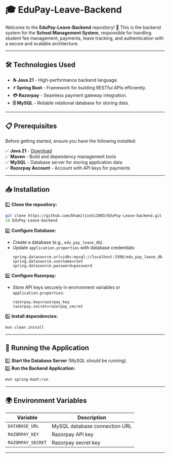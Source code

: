 # 🎓 EduPay-Leave-Backend

Welcome to the **EduPay-Leave-Backend** repository! 🚀 This is the backend system for the **School Management System**, responsible for handling student fee management, payments, leave tracking, and authentication with a secure and scalable architecture.

---

## 🛠️ Technologies Used

- **☕ Java 21** - High-performance backend language.
- **⚡ Spring Boot** - Framework for building RESTful APIs efficiently.
- **💳 Razorpay** - Seamless payment gateway integration.
- **🗄️ MySQL** - Reliable relational database for storing data.

---

## 📋 Prerequisites

Before getting started, ensure you have the following installed:

✅ **Java 21** - [Download](https://adoptopenjdk.net/)  
✅ **Maven** - Build and dependency management tools  
✅ **MySQL** - Database server for storing application data   
✅ **Razorpay Account** - Account with API keys for payments

---

## 📥 Installation

1️⃣ **Clone the repository:**
   ```bash
   git clone https://github.com/bhumitjoshi2003/EduPay-Leave-backend.git
   cd EduPay-Leave-backend
   ```

2️⃣ **Configure Database:**
   - Create a database (e.g., `edu_pay_leave_db`).
   - Update `application.properties` with database credentials:
     ```properties
     spring.datasource.url=jdbc:mysql://localhost:3306/edu_pay_leave_db
     spring.datasource.username=root
     spring.datasource.password=password
     ```

4️⃣ **Configure Razorpay:**
   - Store API keys securely in environment variables or `application.properties`:
     ```properties
     razorpay.key=razorpay_key
     razorpay.secret=razorpay_secret
     ```

5️⃣ **Install dependencies:**
   ```bash
   mvn clean install  
   ```

---

## 🚀 Running the Application

1️⃣ **Start the Database Server** (MySQL should be running).  
3️⃣ **Run the Backend Application:**
   ```bash
   mvn spring-boot:run  
   ```

---

## 🌍 Environment Variables

| Variable | Description |
|----------|-------------|
| `DATABASE_URL` | MySQL database connection URL |
| `RAZORPAY_KEY` | Razorpay API key |
| `RAZORPAY_SECRET` | Razorpay secret key |

---



